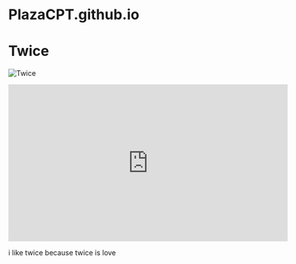 # PlazaCPT.github.io
# Twice

![Twice](https://preview.redd.it/231007-japan-twitter-update-today-was-the-first-day-of-the-v0-nym718ybwqsb1.jpg?width=640&crop=smart&auto=webp&s=8fb43044b9d6c0fc0e16ac50a776e0f589307e60)

<iframe width="560" height="315" src="https://www.youtube.com/embed/tVv_C2fYStU?si=qS3gh17U2-fgbd-T" title="YouTube video player" frameborder="0" allow="accelerometer; autoplay; clipboard-write; encrypted-media; gyroscope; picture-in-picture; web-share" allowfullscreen></iframe>

i like twice because twice is love
